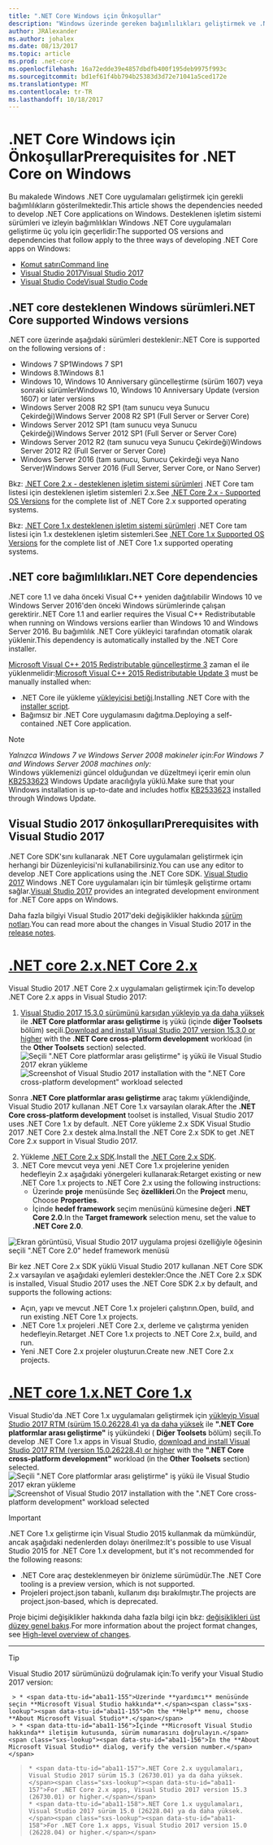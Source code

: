 ```yaml
---
title: ".NET Core Windows için Önkoşullar"
description: "Windows üzerinde gereken bağımlılıkları geliştirmek ve .NET Core uygulamaları çalıştırmak için makine öğrenin."
author: JRAlexander
ms.author: johalex
ms.date: 08/13/2017
ms.topic: article
ms.prod: .net-core
ms.openlocfilehash: 16a72edde39e4857dbdfb400f195deb9975f993c
ms.sourcegitcommit: bd1ef61f4bb794b25383d3d72e71041a5ced172e
ms.translationtype: MT
ms.contentlocale: tr-TR
ms.lasthandoff: 10/18/2017
---
```

# <a name="prerequisites-for-net-core-on-windows"></a><span data-ttu-id="aba11-103">.NET Core Windows için Önkoşullar</span><span class="sxs-lookup"><span data-stu-id="aba11-103">Prerequisites for .NET Core on Windows</span></span>

<span data-ttu-id="aba11-104">Bu makalede Windows .NET Core uygulamaları geliştirmek için gerekli bağımlılıkların gösterilmektedir.</span><span class="sxs-lookup"><span data-stu-id="aba11-104">This article shows the dependencies needed to develop .NET Core applications on Windows.</span></span> <span data-ttu-id="aba11-105">Desteklenen işletim sistemi sürümleri ve izleyin bağımlılıkları Windows .NET Core uygulamaları geliştirme üç yolu için geçerlidir:</span><span class="sxs-lookup"><span data-stu-id="aba11-105">The supported OS versions and dependencies that follow apply to the three ways of developing .NET Core apps on Windows:</span></span>

* [<span data-ttu-id="aba11-106">Komut satırı</span><span class="sxs-lookup"><span data-stu-id="aba11-106">Command line</span></span>](tutorials/using-with-xplat-cli.md)
* [<span data-ttu-id="aba11-107">Visual Studio 2017</span><span class="sxs-lookup"><span data-stu-id="aba11-107">Visual Studio 2017</span></span>](https://www.visualstudio.com/downloads/)
* [<span data-ttu-id="aba11-108">Visual Studio Code</span><span class="sxs-lookup"><span data-stu-id="aba11-108">Visual Studio Code</span></span>](https://code.visualstudio.com/)

## <a name="net-core-supported-windows-versions"></a><span data-ttu-id="aba11-109">.NET core desteklenen Windows sürümleri</span><span class="sxs-lookup"><span data-stu-id="aba11-109">.NET Core supported Windows versions</span></span>

<span data-ttu-id="aba11-110">.NET core üzerinde aşağıdaki sürümleri desteklenir:</span><span class="sxs-lookup"><span data-stu-id="aba11-110">.NET Core is supported on the following versions of :</span></span>

* <span data-ttu-id="aba11-111">Windows 7 SP1</span><span class="sxs-lookup"><span data-stu-id="aba11-111">Windows 7 SP1</span></span>
* <span data-ttu-id="aba11-112">Windows 8.1</span><span class="sxs-lookup"><span data-stu-id="aba11-112">Windows 8.1</span></span>
* <span data-ttu-id="aba11-113">Windows 10, Windows 10 Anniversary güncelleştirme (sürüm 1607) veya sonraki sürümler</span><span class="sxs-lookup"><span data-stu-id="aba11-113">Windows 10, Windows 10 Anniversary Update (version 1607) or later versions</span></span>
* <span data-ttu-id="aba11-114">Windows Server 2008 R2 SP1 (tam sunucu veya Sunucu Çekirdeği)</span><span class="sxs-lookup"><span data-stu-id="aba11-114">Windows Server 2008 R2 SP1 (Full Server or Server Core)</span></span>
* <span data-ttu-id="aba11-115">Windows Server 2012 SP1 (tam sunucu veya Sunucu Çekirdeği)</span><span class="sxs-lookup"><span data-stu-id="aba11-115">Windows Server 2012 SP1 (Full Server or Server Core)</span></span>
* <span data-ttu-id="aba11-116">Windows Server 2012 R2 (tam sunucu veya Sunucu Çekirdeği)</span><span class="sxs-lookup"><span data-stu-id="aba11-116">Windows Server 2012 R2 (Full Server or Server Core)</span></span>
* <span data-ttu-id="aba11-117">Windows Server 2016 (tam sunucu, Sunucu Çekirdeği veya Nano Server)</span><span class="sxs-lookup"><span data-stu-id="aba11-117">Windows Server 2016 (Full Server, Server Core, or Nano Server)</span></span>

<span data-ttu-id="aba11-118">Bkz: [.NET Core 2.x - desteklenen işletim sistemi sürümleri](https://github.com/dotnet/core/blob/master/release-notes/2.0/2.0-supported-os.md) .NET Core tam listesi için desteklenen işletim sistemleri 2.x.</span><span class="sxs-lookup"><span data-stu-id="aba11-118">See [.NET Core 2.x - Supported OS Versions](https://github.com/dotnet/core/blob/master/release-notes/2.0/2.0-supported-os.md) for the complete list of .NET Core 2.x supported operating systems.</span></span>

<span data-ttu-id="aba11-119">Bkz: [.NET Core 1.x desteklenen işletim sistemi sürümleri](https://github.com/dotnet/core/blob/master/release-notes/1.0/1.0-supported-os.md) .NET Core tam listesi için 1.x desteklenen işletim sistemleri.</span><span class="sxs-lookup"><span data-stu-id="aba11-119">See [.NET Core 1.x Supported OS Versions](https://github.com/dotnet/core/blob/master/release-notes/1.0/1.0-supported-os.md) for the complete list of .NET Core 1.x supported operating systems.</span></span>

## <a name="net-core-dependencies"></a><span data-ttu-id="aba11-120">.NET core bağımlılıkları</span><span class="sxs-lookup"><span data-stu-id="aba11-120">.NET Core dependencies</span></span>

<span data-ttu-id="aba11-121">.NET core 1.1 ve daha önceki Visual C++ yeniden dağıtılabilir Windows 10 ve Windows Server 2016'den önceki Windows sürümlerinde çalışan gerektirir.</span><span class="sxs-lookup"><span data-stu-id="aba11-121">.NET Core 1.1 and earlier requires the Visual C++ Redistributable when running on Windows versions earlier than Windows 10 and Windows Server 2016.</span></span> <span data-ttu-id="aba11-122">Bu bağımlılık .NET Core yükleyici tarafından otomatik olarak yüklenir.</span><span class="sxs-lookup"><span data-stu-id="aba11-122">This dependency is automatically installed by the .NET Core installer.</span></span>

<span data-ttu-id="aba11-123">[Microsoft Visual C++ 2015 Redistributable güncelleştirme 3](https://www.microsoft.com/download/details.aspx?id=52685) zaman el ile yüklenmelidir:</span><span class="sxs-lookup"><span data-stu-id="aba11-123">[Microsoft Visual C++ 2015 Redistributable Update 3](https://www.microsoft.com/download/details.aspx?id=52685) must be manually installed when:</span></span>

   * <span data-ttu-id="aba11-124">.NET Core ile yükleme [yükleyicisi betiği](./tools/dotnet-install-script.md).</span><span class="sxs-lookup"><span data-stu-id="aba11-124">Installing .NET Core with the [installer script](./tools/dotnet-install-script.md).</span></span>
   * <span data-ttu-id="aba11-125">Bağımsız bir .NET Core uygulamasını dağıtma.</span><span class="sxs-lookup"><span data-stu-id="aba11-125">Deploying a self-contained .NET Core application.</span></span>

> [!NOTE]
> <span data-ttu-id="aba11-126"><em>Yalnızca Windows 7 ve Windows Server 2008 makineler için:</em></span><span class="sxs-lookup"><span data-stu-id="aba11-126"><em>For Windows 7 and Windows Server 2008 machines only:</em></span></span><br>
> <span data-ttu-id="aba11-127">Windows yüklemenizi güncel olduğundan ve düzeltmeyi içerir emin olun [KB2533623](https://support.microsoft.com/help/2533623) Windows Update aracılığıyla yüklü.</span><span class="sxs-lookup"><span data-stu-id="aba11-127">Make sure that your Windows installation is up-to-date and includes hotfix [KB2533623](https://support.microsoft.com/help/2533623) installed through Windows Update.</span></span>

## <a name="prerequisites-with-visual-studio-2017"></a><span data-ttu-id="aba11-128">Visual Studio 2017 önkoşulları</span><span class="sxs-lookup"><span data-stu-id="aba11-128">Prerequisites with Visual Studio 2017</span></span>

<span data-ttu-id="aba11-129">.NET Core SDK'sını kullanarak .NET Core uygulamaları geliştirmek için herhangi bir Düzenleyicisi'ni kullanabilirsiniz.</span><span class="sxs-lookup"><span data-stu-id="aba11-129">You can use any editor to develop .NET Core applications using the .NET Core SDK.</span></span>  <span data-ttu-id="aba11-130">[Visual Studio 2017](#visual-studio-2017) Windows .NET Core uygulamaları için bir tümleşik geliştirme ortamı sağlar.</span><span class="sxs-lookup"><span data-stu-id="aba11-130">[Visual Studio 2017](#visual-studio-2017) provides an integrated development environment for .NET Core apps on Windows.</span></span>

<span data-ttu-id="aba11-131">Daha fazla bilgiyi Visual Studio 2017'deki değişiklikler hakkında [sürüm notları](https://www.visualstudio.com/news/releasenotes/vs2017-relnotes).</span><span class="sxs-lookup"><span data-stu-id="aba11-131">You can read more about the changes in Visual Studio 2017 in the [release notes](https://www.visualstudio.com/news/releasenotes/vs2017-relnotes).</span></span>
# <a name="net-core-2xtabnetcore2x"></a>[<span data-ttu-id="aba11-132">.NET core 2.x</span><span class="sxs-lookup"><span data-stu-id="aba11-132">.NET Core 2.x</span></span>](#tab/netcore2x)

<span data-ttu-id="aba11-133">Visual Studio 2017 .NET Core 2.x uygulamaları geliştirmek için:</span><span class="sxs-lookup"><span data-stu-id="aba11-133">To develop .NET Core 2.x apps in Visual Studio 2017:</span></span>

 1. <span data-ttu-id="aba11-134">[Visual Studio 2017 15.3.0 sürümünü karşıdan yükleyip ya da daha yüksek](/visualstudio/install/install-visual-studio) ile **.NET Core platformlar arası geliştirme** iş yükü (içinde **diğer Toolsets** bölüm) seçili.</span><span class="sxs-lookup"><span data-stu-id="aba11-134">[Download and install Visual Studio 2017 version 15.3.0 or higher](/visualstudio/install/install-visual-studio) with the **.NET Core cross-platform development** workload (in the **Other Toolsets** section) selected.</span></span>
<span data-ttu-id="aba11-135">![Seçili ".NET Core platformlar arası geliştirme" iş yükü ile Visual Studio 2017 ekran yükleme](./media/windows-prerequisites/vs-15-3-workloads.jpg)</span><span class="sxs-lookup"><span data-stu-id="aba11-135">![Screenshot of Visual Studio 2017 installation with the ".NET Core cross-platform development" workload selected](./media/windows-prerequisites/vs-15-3-workloads.jpg)</span></span>

<span data-ttu-id="aba11-136">Sonra **.NET Core platformlar arası geliştirme** araç takımı yüklendiğinde, Visual Studio 2017 kullanan .NET Core 1.x varsayılan olarak.</span><span class="sxs-lookup"><span data-stu-id="aba11-136">After the **.NET Core cross-platform development** toolset is installed, Visual Studio 2017 uses .NET Core 1.x by default.</span></span> <span data-ttu-id="aba11-137">.NET Core yükleme 2.x SDK Visual Studio 2017 .NET Core 2.x destek alma.</span><span class="sxs-lookup"><span data-stu-id="aba11-137">Install the .NET Core 2.x SDK to get .NET Core 2.x support in Visual Studio 2017.</span></span>

 2. <span data-ttu-id="aba11-138">Yükleme [.NET Core 2.x SDK](https://www.microsoft.com/net/download/core).</span><span class="sxs-lookup"><span data-stu-id="aba11-138">Install the [.NET Core 2.x SDK](https://www.microsoft.com/net/download/core).</span></span>
 3. <span data-ttu-id="aba11-139">.NET Core mevcut veya yeni .NET Core 1.x projelerine yeniden hedefleyin 2.x aşağıdaki yönergeleri kullanarak:</span><span class="sxs-lookup"><span data-stu-id="aba11-139">Retarget existing or new .NET Core 1.x projects to .NET Core 2.x using the following instructions:</span></span>
    * <span data-ttu-id="aba11-140">Üzerinde **proje** menüsünde Seç **özellikleri**.</span><span class="sxs-lookup"><span data-stu-id="aba11-140">On the **Project** menu, Choose **Properties**.</span></span> 
    * <span data-ttu-id="aba11-141">İçinde **hedef framework** seçim menüsünü kümesine değeri **.NET Core 2.0**.</span><span class="sxs-lookup"><span data-stu-id="aba11-141">In the **Target framework** selection menu, set the value to **.NET Core 2.0**.</span></span>

![Ekran görüntüsü, Visual Studio 2017 uygulama projesi özelliğiyle öğesinin seçili ".NET Core 2.0" hedef framework menüsü](./media/windows-prerequisites/Targeting-dotnetCore2.png)

<span data-ttu-id="aba11-143">Bir kez .NET Core 2.x SDK yüklü Visual Studio 2017 kullanan .NET Core SDK 2.x varsayılan ve aşağıdaki eylemleri destekler:</span><span class="sxs-lookup"><span data-stu-id="aba11-143">Once the .NET Core 2.x SDK is installed, Visual Studio 2017 uses the .NET Core SDK 2.x by default, and supports the following actions:</span></span>

  * <span data-ttu-id="aba11-144">Açın, yapı ve mevcut .NET Core 1.x projeleri çalıştırın.</span><span class="sxs-lookup"><span data-stu-id="aba11-144">Open, build, and run existing .NET Core 1.x projects.</span></span>
  * <span data-ttu-id="aba11-145">.NET Core 1.x projeleri .NET Core 2.x, derleme ve çalıştırma yeniden hedefleyin.</span><span class="sxs-lookup"><span data-stu-id="aba11-145">Retarget .NET Core 1.x projects to .NET Core 2.x, build, and run.</span></span>
  * <span data-ttu-id="aba11-146">Yeni .NET Core 2.x projeler oluşturun.</span><span class="sxs-lookup"><span data-stu-id="aba11-146">Create new .NET Core 2.x projects.</span></span>

# <a name="net-core-1xtabnetcore1x"></a>[<span data-ttu-id="aba11-147">.NET core 1.x</span><span class="sxs-lookup"><span data-stu-id="aba11-147">.NET Core 1.x</span></span>](#tab/netcore1x)
<span data-ttu-id="aba11-148">Visual Studio'da .NET Core 1.x uygulamaları geliştirmek için [yükleyip Visual Studio 2017 RTM (sürüm 15.0.26228.4) ya da daha yüksek](/visualstudio/install/install-visual-studio) ile **".NET Core platformlar arası geliştirme"** iş yükündeki (  **Diğer Toolsets** bölüm) seçili.</span><span class="sxs-lookup"><span data-stu-id="aba11-148">To develop .NET Core 1.x apps in Visual Studio, [download and install Visual Studio 2017 RTM (version 15.0.26228.4) or higher](/visualstudio/install/install-visual-studio) with the **".NET Core cross-platform development"** workload (in the **Other Toolsets** section) selected.</span></span>
<span data-ttu-id="aba11-149">![Seçili ".NET Core platformlar arası geliştirme" iş yükü ile Visual Studio 2017 ekran yükleme](./media/windows-prerequisites/vs_workloads.jpg)</span><span class="sxs-lookup"><span data-stu-id="aba11-149">![Screenshot of Visual Studio 2017 installation with the ".NET Core cross-platform development" workload selected](./media/windows-prerequisites/vs_workloads.jpg)</span></span>
> [!IMPORTANT]
> <span data-ttu-id="aba11-150">.NET Core 1.x geliştirme için Visual Studio 2015 kullanmak da mümkündür, ancak aşağıdaki nedenlerden dolayı önerilmez:</span><span class="sxs-lookup"><span data-stu-id="aba11-150">It's possible to use Visual Studio 2015 for .NET Core 1.x development, but it's not recommended for the following reasons:</span></span>
  > * <span data-ttu-id="aba11-151">.NET Core araç desteklenmeyen bir önizleme sürümüdür.</span><span class="sxs-lookup"><span data-stu-id="aba11-151">The .NET Core tooling is a preview version, which is not supported.</span></span>
  > * <span data-ttu-id="aba11-152">Projeleri project.json tabanlı, kullanım dışı bırakılmıştır.</span><span class="sxs-lookup"><span data-stu-id="aba11-152">The projects are project.json-based, which is deprecated.</span></span>
>
> <span data-ttu-id="aba11-153">Proje biçimi değişiklikler hakkında daha fazla bilgi için bkz: [değişiklikleri üst düzey genel bakış](./tools/cli-msbuild-architecture.md).</span><span class="sxs-lookup"><span data-stu-id="aba11-153">For more information about the project format changes, see [High-level overview of changes](./tools/cli-msbuild-architecture.md).</span></span>
---

>[!TIP]
  > <span data-ttu-id="aba11-154">Visual Studio 2017 sürümünüzü doğrulamak için:</span><span class="sxs-lookup"><span data-stu-id="aba11-154">To verify your Visual Studio 2017 version:</span></span>
>
     > * <span data-ttu-id="aba11-155">Üzerinde **yardımcı** menüsünde seçin **Microsoft Visual Studio hakkında**.</span><span class="sxs-lookup"><span data-stu-id="aba11-155">On the **Help** menu, choose **About Microsoft Visual Studio**.</span></span>
     > * <span data-ttu-id="aba11-156">İçinde **Microsoft Visual Studio hakkında** iletişim kutusunda, sürüm numarasını doğrulayın.</span><span class="sxs-lookup"><span data-stu-id="aba11-156">In the **About Microsoft Visual Studio** dialog, verify the version number.</span></span>
>     * <span data-ttu-id="aba11-157">.NET Core 2.x uygulamaları, Visual Studio 2017 sürüm 15.3 (26730.01) ya da daha yüksek.</span><span class="sxs-lookup"><span data-stu-id="aba11-157">For .NET Core 2.x apps, Visual Studio 2017 version 15.3 (26730.01) or higher.</span></span>
>     * <span data-ttu-id="aba11-158">.NET Core 1.x uygulamaları, Visual Studio 2017 sürüm 15.0 (26228.04) ya da daha yüksek.</span><span class="sxs-lookup"><span data-stu-id="aba11-158">For .NET Core 1.x apps, Visual Studio 2017 version 15.0 (26228.04) or higher.</span></span>

